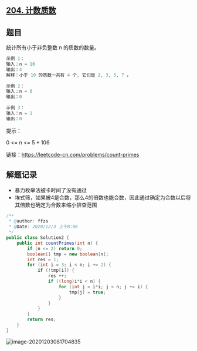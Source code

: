 ## [204. 计数质数](https://leetcode-cn.com/problems/count-primes/)

## 题目

统计所有小于非负整数 n 的质数的数量。

```java
示例 1：
输入：n = 10
输出：4
解释：小于 10 的质数一共有 4 个, 它们是 2, 3, 5, 7 。
    
示例 2：
输入：n = 0
输出：0
    
示例 3：
输入：n = 1
输出：0
```


提示：

0 <= n <= 5 * 106


链接：https://leetcode-cn.com/problems/count-primes

## 解题记录

+ 暴力枚举法被卡时间了没有通过
+ 埃式筛，如果被4是合数，那么4的倍数也能合数，因此通过确定为合数以后将其倍数也确定为合数来缩小排查范围

```java
/**
 * @author: ffzs
 * @Date: 2020/12/3 上午8:06
 */
public class Solution2 {
    public int countPrimes(int n) {
        if (n <= 2) return 0;
        boolean[] tmp = new boolean[n];
        int res = 1;
        for (int i = 3; i < n; i += 2) {
            if (!tmp[i]) {
                res ++;
                if ((long)i*i < n) {
                    for (int j = i*i; j < n; j += i) {
                        tmp[j] = true;
                    }
                }
            }
        }
        return res;
    }
}
```

![image-20201203081704835](https://gitee.com/ffzs/picture_go/raw/master/img/image-20201203081704835.png)